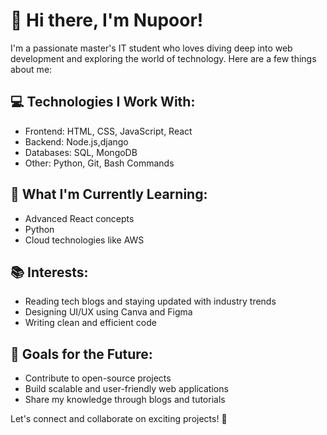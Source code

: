 
# 👋 Hi there, I'm Nupoor!

I'm a passionate master's IT student who loves diving deep into web development and exploring the world of technology. 
Here are a few things about me:

## 💻 Technologies I Work With:
- Frontend: HTML, CSS, JavaScript, React
- Backend: Node.js,django
- Databases: SQL, MongoDB
- Other: Python, Git, Bash Commands

## 🌱 What I'm Currently Learning:
- Advanced React concepts
- Python
- Cloud technologies like AWS

## 📚 Interests:
- Reading tech blogs and staying updated with industry trends
- Designing UI/UX using Canva and Figma
- Writing clean and efficient code

## 🚀 Goals for the Future:
- Contribute to open-source projects
- Build scalable and user-friendly web applications
- Share my knowledge through blogs and tutorials

Let's connect and collaborate on exciting projects! 🚀 

  


<!---
nupoorkedare2002/nupoorkedare2002 is a ✨ special ✨ repository because its `README.md` (this file) appears on your GitHub profile.
You can click the Preview link to take a look at your changes.
--->
